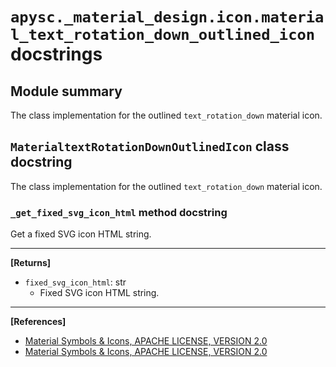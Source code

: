 # `apysc._material_design.icon.material_text_rotation_down_outlined_icon` docstrings

## Module summary

The class implementation for the outlined `text_rotation_down` material icon.

## `MaterialtextRotationDownOutlinedIcon` class docstring

The class implementation for the outlined `text_rotation_down` material icon.

### `_get_fixed_svg_icon_html` method docstring

Get a fixed SVG icon HTML string.<hr>

**[Returns]**

- `fixed_svg_icon_html`: str
  - Fixed SVG icon HTML string.

<hr>

**[References]**

- [Material Symbols & Icons, APACHE LICENSE, VERSION 2.0](https://fonts.google.com/icons?icon.size=24&icon.color=%23e8eaed)
- [Material Symbols & Icons, APACHE LICENSE, VERSION 2.0](https://www.apache.org/licenses/LICENSE-2.0.html)